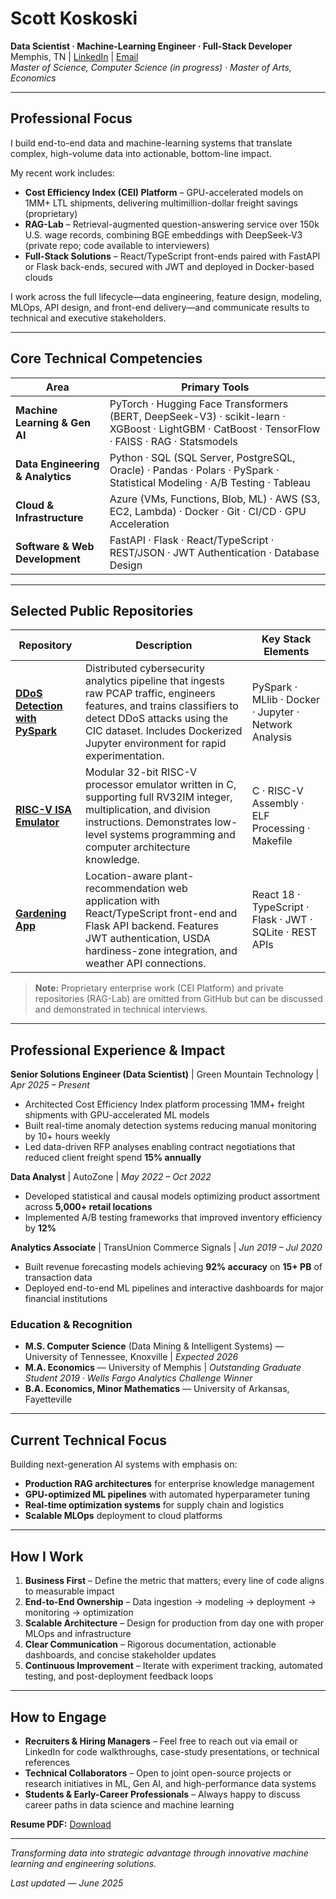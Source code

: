 # Scott Koskoski
**Data Scientist · Machine-Learning Engineer · Full-Stack Developer**  
Memphis, TN | [LinkedIn](https://linkedin.com/in/scott-koskoski) | [Email](mailto:scottkoskoski@gmail.com)  
*Master of Science, Computer Science (in progress) · Master of Arts, Economics*

---

## Professional Focus

I build end-to-end data and machine-learning systems that translate complex, high-volume data into actionable, bottom-line impact.

My recent work includes:
* **Cost Efficiency Index (CEI) Platform** – GPU-accelerated models on 1MM+ LTL shipments, delivering multimillion-dollar freight savings (proprietary)
* **RAG-Lab** – Retrieval-augmented question-answering service over 150k U.S. wage records, combining BGE embeddings with DeepSeek-V3 (private repo; code available to interviewers)
* **Full-Stack Solutions** – React/TypeScript front-ends paired with FastAPI or Flask back-ends, secured with JWT and deployed in Docker-based clouds

I work across the full lifecycle—data engineering, feature design, modeling, MLOps, API design, and front-end delivery—and communicate results to technical and executive stakeholders.

---

## Core Technical Competencies

| Area | Primary Tools |
|------|---------------|
| **Machine Learning & Gen AI** | PyTorch · Hugging Face Transformers (BERT, DeepSeek-V3) · scikit-learn · XGBoost · LightGBM · CatBoost · TensorFlow · FAISS · RAG · Statsmodels |
| **Data Engineering & Analytics** | Python · SQL (SQL Server, PostgreSQL, Oracle) · Pandas · Polars · PySpark · Statistical Modeling · A/B Testing · Tableau |
| **Cloud & Infrastructure** | Azure (VMs, Functions, Blob, ML) · AWS (S3, EC2, Lambda) · Docker · Git · CI/CD · GPU Acceleration |
| **Software & Web Development** | FastAPI · Flask · React/TypeScript · REST/JSON · JWT Authentication · Database Design |

---

## Selected Public Repositories

| Repository | Description | Key Stack Elements |
|------------|-------------|--------------------|
| **[DDoS Detection with PySpark](https://github.com/scottkoskoski/ddos-pyspark)** | Distributed cybersecurity analytics pipeline that ingests raw PCAP traffic, engineers features, and trains classifiers to detect DDoS attacks using the CIC dataset. Includes Dockerized Jupyter environment for rapid experimentation. | PySpark · MLlib · Docker · Jupyter · Network Analysis |
| **[RISC-V ISA Emulator](https://github.com/scottkoskoski/isa-project)** | Modular 32-bit RISC-V processor emulator written in C, supporting full RV32IM integer, multiplication, and division instructions. Demonstrates low-level systems programming and computer architecture knowledge. | C · RISC-V Assembly · ELF Processing · Makefile |
| **[Gardening App](https://github.com/scottkoskoski/gardening-app)** | Location-aware plant-recommendation web application with React/TypeScript front-end and Flask API backend. Features JWT authentication, USDA hardiness-zone integration, and weather API connections. | React 18 · TypeScript · Flask · JWT · SQLite · REST APIs |

> **Note:** Proprietary enterprise work (CEI Platform) and private repositories (RAG-Lab) are omitted from GitHub but can be discussed and demonstrated in technical interviews.

---

## Professional Experience & Impact

**Senior Solutions Engineer (Data Scientist)** | Green Mountain Technology | *Apr 2025 – Present*
- Architected Cost Efficiency Index platform processing 1MM+ freight shipments with GPU-accelerated ML models
- Built real-time anomaly detection systems reducing manual monitoring by 10+ hours weekly
- Led data-driven RFP analyses enabling contract negotiations that reduced client freight spend **15% annually**

**Data Analyst** | AutoZone | *May 2022 – Oct 2022*
- Developed statistical and causal models optimizing product assortment across **5,000+ retail locations**
- Implemented A/B testing frameworks that improved inventory efficiency by **12%**

**Analytics Associate** | TransUnion Commerce Signals | *Jun 2019 – Jul 2020*
- Built revenue forecasting models achieving **92% accuracy** on **15+ PB** of transaction data
- Deployed end-to-end ML pipelines and interactive dashboards for major financial institutions

### Education & Recognition
- **M.S. Computer Science** (Data Mining & Intelligent Systems) — University of Tennessee, Knoxville | *Expected 2026*
- **M.A. Economics** — University of Memphis | *Outstanding Graduate Student 2019 · Wells Fargo Analytics Challenge Winner*
- **B.A. Economics, Minor Mathematics** — University of Arkansas, Fayetteville

---

## Current Technical Focus

Building next-generation AI systems with emphasis on:
- **Production RAG architectures** for enterprise knowledge management
- **GPU-optimized ML pipelines** with automated hyperparameter tuning  
- **Real-time optimization systems** for supply chain and logistics
- **Scalable MLOps** deployment to cloud platforms

---

## How I Work

1. **Business First** – Define the metric that matters; every line of code aligns to measurable impact
2. **End-to-End Ownership** – Data ingestion → modeling → deployment → monitoring → optimization
3. **Scalable Architecture** – Design for production from day one with proper MLOps and infrastructure
4. **Clear Communication** – Rigorous documentation, actionable dashboards, and concise stakeholder updates
5. **Continuous Improvement** – Iterate with experiment tracking, automated testing, and post-deployment feedback loops

---

## How to Engage

* **Recruiters & Hiring Managers** – Feel free to reach out via email or LinkedIn for code walkthroughs, case-study presentations, or technical references
* **Technical Collaborators** – Open to joint open-source projects or research initiatives in ML, Gen AI, and high-performance data systems
* **Students & Early-Career Professionals** – Always happy to discuss career paths in data science and machine learning

**Resume PDF:** [Download](./ScottKoskoski_Resume.pdf)

---

*Transforming data into strategic advantage through innovative machine learning and engineering solutions.*

*Last updated — June 2025*
